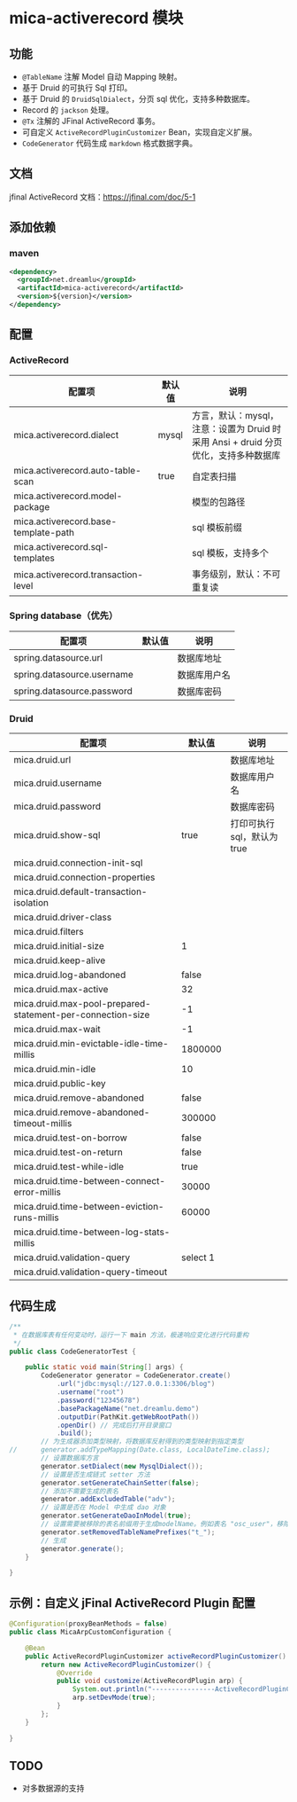 # mica-activerecord 模块

## 功能
- `@TableName` 注解 Model 自动 Mapping 映射。
- 基于 Druid 的可执行 Sql 打印。
- 基于 Druid 的 `DruidSqlDialect`，分页 sql 优化，支持多种数据库。
- Record 的 `jackson` 处理。
- `@Tx` 注解的 JFinal ActiveRecord 事务。
- 可自定义 `ActiveRecordPluginCustomizer` Bean，实现自定义扩展。
- `CodeGenerator` 代码生成 `markdown` 格式数据字典。

## 文档
jfinal ActiveRecord 文档：https://jfinal.com/doc/5-1

## 添加依赖
### maven
```xml
<dependency>
  <groupId>net.dreamlu</groupId>
  <artifactId>mica-activerecord</artifactId>
  <version>${version}</version>
</dependency>
```

## 配置
### ActiveRecord
| 配置项 | 默认值 | 说明 |
| ----- | ------ | ------ |
| mica.activerecord.dialect | mysql | 方言，默认：mysql，注意：设置为 Druid 时采用 Ansi + druid 分页优化，支持多种数据库 |
| mica.activerecord.auto-table-scan | true | 自定表扫描 |
| mica.activerecord.model-package |  | 模型的包路径 |
| mica.activerecord.base-template-path |  | sql 模板前缀 |
| mica.activerecord.sql-templates |  | sql 模板，支持多个 |
| mica.activerecord.transaction-level |  | 事务级别，默认：不可重复读 |

### Spring database（优先）
| 配置项 | 默认值 | 说明 |
| ----- | ------ | ------ |
| spring.datasource.url |  | 数据库地址 |
| spring.datasource.username |  | 数据库用户名 |
| spring.datasource.password |  | 数据库密码 |

### Druid
| 配置项 | 默认值 | 说明 |
| ----- | ------ | ------ |
| mica.druid.url |  | 数据库地址 |
| mica.druid.username |  | 数据库用户名 |
| mica.druid.password |  | 数据库密码 |
| mica.druid.show-sql | true | 打印可执行 sql，默认为 true |
| mica.druid.connection-init-sql |  |  |
| mica.druid.connection-properties |  |  |
| mica.druid.default-transaction-isolation |  |  |
| mica.druid.driver-class |  |  |
| mica.druid.filters |  |  |
| mica.druid.initial-size | 1 |  |
| mica.druid.keep-alive |  |  |
| mica.druid.log-abandoned | false |  |
| mica.druid.max-active | 32 |  |
| mica.druid.max-pool-prepared-statement-per-connection-size | -1 |  |
| mica.druid.max-wait | -1 |  |
| mica.druid.min-evictable-idle-time-millis | 1800000 |  |
| mica.druid.min-idle | 10 |  |
| mica.druid.public-key |  |  |
| mica.druid.remove-abandoned | false |  |
| mica.druid.remove-abandoned-timeout-millis | 300000 |  |
| mica.druid.test-on-borrow | false |  |
| mica.druid.test-on-return | false |  |
| mica.druid.test-while-idle | true |  |
| mica.druid.time-between-connect-error-millis | 30000 |  |
| mica.druid.time-between-eviction-runs-millis | 60000 |  |
| mica.druid.time-between-log-stats-millis |  |  |
| mica.druid.validation-query | select 1 |  |
| mica.druid.validation-query-timeout |  |  |

## 代码生成
```java
/**
 * 在数据库表有任何变动时，运行一下 main 方法，极速响应变化进行代码重构
 */
public class CodeGeneratorTest {

	public static void main(String[] args) {
		CodeGenerator generator = CodeGenerator.create()
			.url("jdbc:mysql://127.0.0.1:3306/blog")
			.username("root")
			.password("12345678")
			.basePackageName("net.dreamlu.demo")
			.outputDir(PathKit.getWebRootPath())
			.openDir() // 完成后打开目录窗口
			.build();
		// 为生成器添加类型映射，将数据库反射得到的类型映射到指定类型
//		generator.addTypeMapping(Date.class, LocalDateTime.class);
		// 设置数据库方言
		generator.setDialect(new MysqlDialect());
		// 设置是否生成链式 setter 方法
		generator.setGenerateChainSetter(false);
		// 添加不需要生成的表名
		generator.addExcludedTable("adv");
		// 设置是否在 Model 中生成 dao 对象
		generator.setGenerateDaoInModel(true);
		// 设置需要被移除的表名前缀用于生成modelName。例如表名 "osc_user"，移除前缀 "osc_"后生成的model名为 "User"而非 OscUser
		generator.setRemovedTableNamePrefixes("t_");
		// 生成
		generator.generate();
	}

}
```

## 示例：自定义 jFinal ActiveRecord Plugin 配置
```java
@Configuration(proxyBeanMethods = false)
public class MicaArpCustomConfiguration {

	@Bean
	public ActiveRecordPluginCustomizer activeRecordPluginCustomizer() {
		return new ActiveRecordPluginCustomizer() {
			@Override
			public void customize(ActiveRecordPlugin arp) {
				System.out.println("----------------ActiveRecordPluginCustomizer-----------------");
				arp.setDevMode(true);
			}
		};
	}

}
```

## TODO 
- 对多数据源的支持